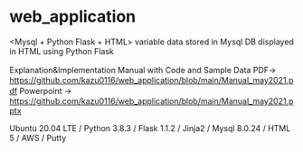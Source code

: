 # web_application
<Mysql + Python Flask + HTML> variable data stored in Mysql DB displayed in HTML using Python Flask 

Explanation&Implementation Manual with Code and Sample Data
PDF→　https://github.com/kazu0116/web_application/blob/main/Manual_may2021.pdf
Powerpoint →　https://github.com/kazu0116/web_application/blob/main/Manual_may2021.pptx

Ubuntu 20.04 LTE / Python 3.8.3 / Flask 1.1.2 / Jinja2 / Mysql 8.0.24 / HTML 5 / AWS / Putty
